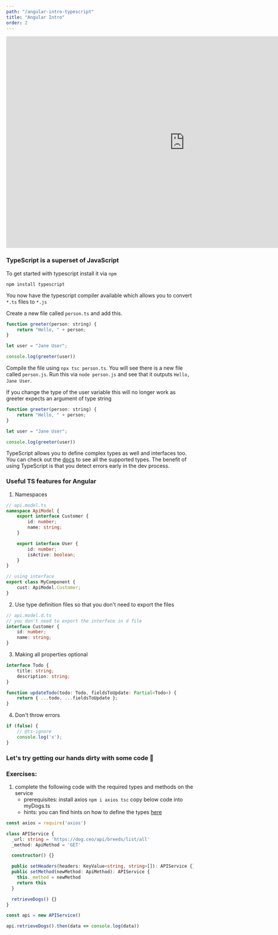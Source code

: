 ```yaml
---
path: "/angular-intro-typescript"
title: "Angular Intro"
order: 2
---
```


<iframe src="https://docs.google.com/presentation/d/1Zqh2Y14t4xnqqla4M1kyR4LAmseJwiP7a0109K_rp88/embed?start=false&loop=false&delayms=30000" frameborder="0" width="960" height="569" allowfullscreen="true" mozallowfullscreen="true" webkitallowfullscreen="true"></iframe>

### TypeScript is a superset of JavaScript

To get started with typescript install it via `npm`

```shell
npm install typescript
```

You now have the typescript compiler available which allows you to convert `*.ts` files to `*.js`

Create a new file called `person.ts` and add this.

```javascript
function greeter(person: string) {
    return "Hello, " + person;
}

let user = "Jane User";

console.log(greeter(user))
```

Compile the file using `npx tsc person.ts`.
You will see there is a new file called `person.js`. Run this via `node person.js` and see that it outputs `Hello, Jane User`.

If you change the type of the user variable this will no longer work as greeter expects an argument of type string

```javascript
function greeter(person: string) {
    return "Hello, " + person;
}

let user = "Jane User";

console.log(greeter(user))
```

TypeScript allows you to define complex types as well and interfaces too. You can check out the [docs](https://www.typescriptlang.org/docs/handbook/basic-types.html) to see all the supported types. The benefit of using TypeScript is that you detect errors early in the dev process.

### Useful TS features for Angular

1) Namespaces

```typescript
// api.model.ts
namespace ApiModel {
    export interface Customer {
        id: number;
        name: string;
    }

    export interface User {
        id: number;
        isActive: boolean;
    }
}

// using interface
export class MyComponent {
    cust: ApiModel.Customer;
}
```

2) Use type definition files so that you don't need to export the files

```typescript
// api.model.d.ts
// you don't need to export the interface in d file
interface Customer {
    id: number;
    name: string;
}
```

3) Making all properties optional

```typescript
interface Todo {
    title: string;
    description: string;
}

function updateTodo(todo: Todo, fieldsToUpdate: Partial<Todo>) {
    return { ...todo, ...fieldsToUpdate };
}
```

4) Don't throw errors

```typescript
if (false) {
    // @ts-ignore
    console.log('x');
}
```

### Let's try getting our hands dirty with some code 🤔

### Exercises:
1) complete the following code with the required types and methods on the service
    - prerequisites: install axios `npm i axios tsc`
                     copy below code into myDogs.ts
    - hints:  you can find hints on how to define the types [here](https://medium.com/@rossbulat/advanced-typescript-by-example-api-service-manager-7ea591f5eba8)

```typescript
const axios = require('axios')

class APIService {
  _url: string = 'https://dog.ceo/api/breeds/list/all'
  _method: ApiMethod = 'GET'

  constructor() {}

  public setHeaders(headers: KeyValue<string, string>[]): APIService {}
  public setMethod(newMethod: ApiMethod): APIService {
    this._method = newMethod
    return this
  }

  retrieveDogs() {}
}

const api = new APIService()

api.retrieveDogs().then(data => console.log(data))
```
